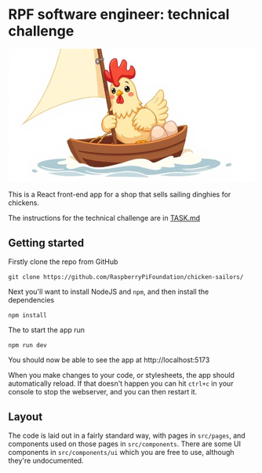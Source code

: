 # RPF software engineer: technical challenge

![A cartoon of a chicken sailing in a dinghy](./public/chicken-dinghy-6.jpg)

This is a React front-end app for a shop that sells sailing dinghies for chickens.

The instructions for the technical challenge are in [TASK.md](./TASK.md)

## Getting started

Firstly clone the repo from GitHub

```
git clone https://github.com/RaspberryPiFoundation/chicken-sailors/
```

Next you'll want to install NodeJS and `npm`, and then install the dependencies
```
npm install
```

The to start the app run
```
npm run dev
```
You should now be able to see the app at http://localhost:5173

When you make changes to your code, or stylesheets, the app should automatically reload.  If that doesn't happen you can hit `ctrl+c` in your console to stop the webserver, and you can then restart it.

## Layout

The code is laid out in a fairly standard way, with pages in `src/pages`, and components used on those pages in `src/components`.  There are some UI components in `src/components/ui` which you are free to use, although they're undocumented.

